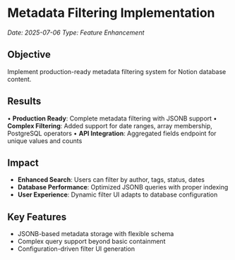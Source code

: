 # Metadata Filtering Implementation

*Date: 2025-07-06*
*Type: Feature Enhancement*

## Objective
Implement production-ready metadata filtering system for Notion database content.

## Results
• **Production Ready**: Complete metadata filtering with JSONB support
• **Complex Filtering**: Added support for date ranges, array membership, PostgreSQL operators
• **API Integration**: Aggregated fields endpoint for unique values and counts

## Impact
- **Enhanced Search**: Users can filter by author, tags, status, dates
- **Database Performance**: Optimized JSONB queries with proper indexing
- **User Experience**: Dynamic filter UI adapts to database configuration

## Key Features
- JSONB-based metadata storage with flexible schema
- Complex query support beyond basic containment
- Configuration-driven filter UI generation